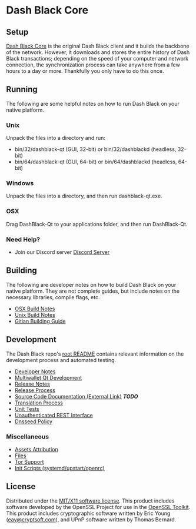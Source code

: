 Dash Black Core
=====================

Setup
---------------------
[Dash Black Core](http://savebitcoin.io) is the original Dash Black client and it builds the backbone of the network. However, it downloads and stores the entire history of Dash Black transactions; depending on the speed of your computer and network connection, the synchronization process can take anywhere from a few hours to a day or more. Thankfully you only have to do this once.

Running
---------------------
The following are some helpful notes on how to run Dash Black on your native platform.

### Unix

Unpack the files into a directory and run:

- bin/32/dashblack-qt (GUI, 32-bit) or bin/32/dashblackd (headless, 32-bit)
- bin/64/dashblack-qt (GUI, 64-bit) or bin/64/dashblackd (headless, 64-bit)

### Windows

Unpack the files into a directory, and then run dashblack-qt.exe.

### OSX

Drag DashBlack-Qt to your applications folder, and then run DashBlack-Qt.

### Need Help?

* Join our Discord server [Discord Server](https://discord.savebitcoin.io)

Building
---------------------
The following are developer notes on how to build Dash Black on your native platform. They are not complete guides, but include notes on the necessary libraries, compile flags, etc.

- [OSX Build Notes](build-osx.md)
- [Unix Build Notes](build-unix.md)
- [Gitian Building Guide](gitian-building.md)

Development
---------------------
The Dash Black repo's [root README](https://github.com/dashblack/dashblack/blob/master/README.md) contains relevant information on the development process and automated testing.

- [Developer Notes](developer-notes.md)
- [Multiwallet Qt Development](multiwallet-qt.md)
- [Release Notes](release-notes.md)
- [Release Process](release-process.md)
- [Source Code Documentation (External Link)](https://dev.visucore.com/bitcoin/doxygen/) ***TODO***
- [Translation Process](translation_process.md)
- [Unit Tests](unit-tests.md)
- [Unauthenticated REST Interface](REST-interface.md)
- [Dnsseed Policy](dnsseed-policy.md)

### Miscellaneous
- [Assets Attribution](assets-attribution.md)
- [Files](files.md)
- [Tor Support](tor.md)
- [Init Scripts (systemd/upstart/openrc)](init.md)

License
---------------------
Distributed under the [MIT/X11 software license](http://www.opensource.org/licenses/mit-license.php).
This product includes software developed by the OpenSSL Project for use in the [OpenSSL Toolkit](https://www.openssl.org/). This product includes
cryptographic software written by Eric Young ([eay@cryptsoft.com](mailto:eay@cryptsoft.com)), and UPnP software written by Thomas Bernard.
